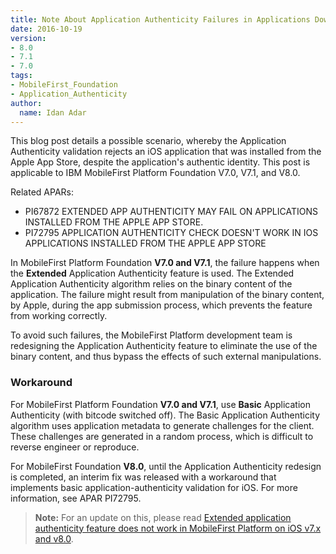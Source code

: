 ```yaml
---
title: Note About Application Authenticity Failures in Applications Downloaded from the Apple App Store
date: 2016-10-19
version:
- 8.0
- 7.1
- 7.0
tags:
- MobileFirst_Foundation
- Application_Authenticity
author:
  name: Idan Adar
---
```


This blog post details a possible scenario, whereby the Application Authenticity validation rejects an iOS application that was installed from the Apple App Store, despite the application's authentic identity. This post is applicable to IBM MobileFirst Platform Foundation V7.0, V7.1, and V8.0.

Related APARs:

* PI67872 EXTENDED APP AUTHENTICITY MAY FAIL ON APPLICATIONS INSTALLED FROM THE APPLE APP STORE.
* PI72795 APPLICATION AUTHENTICITY CHECK DOESN'T WORK IN IOS APPLICATIONS INSTALLED FROM THE APPLE APP STORE

In MobileFirst Platform Foundation **V7.0 and V7.1**, the failure happens when the **Extended** Application Authenticity feature is used. The Extended Application Authenticity algorithm relies on the binary content of the application. The failure might result from manipulation of the binary content, by Apple, during the app submission process, which prevents the feature from working correctly.

To avoid such failures, the MobileFirst Platform development team is redesigning the Application Authenticity feature to eliminate the use of the binary content, and thus bypass the effects of such external manipulations.

### Workaround
For MobileFirst Platform Foundation **V7.0 and V7.1**, use **Basic** Application Authenticity (with bitcode switched off). The Basic Application Authenticity algorithm uses application metadata to generate challenges for the client. These challenges are generated in a random process, which is difficult to reverse engineer or reproduce.

For MobileFirst Foundation **V8.0**, until the Application Authenticity redesign is completed, an interim fix was released with a workaround that implements basic application-authenticity validation for iOS. For more information, see APAR PI72795.

> **Note:** For an update on this, please read [Extended application authenticity feature does not work in MobileFirst Platform on iOS v7.x and v8.0](https://mobilefirstplatform.ibmcloud.com/blog/2017/04/17/extended-app-authenticity-feature-does-not-work/).

